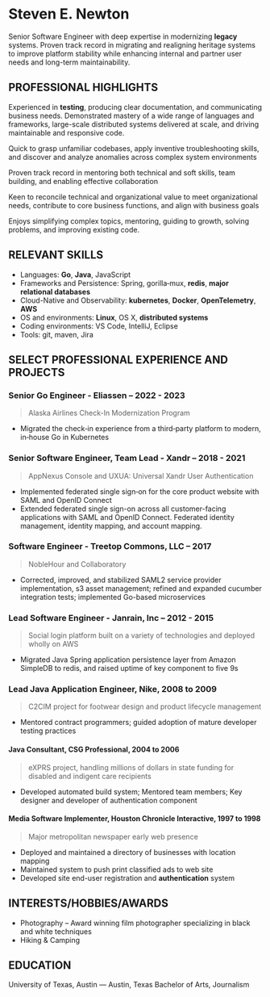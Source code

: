 # Steven E. Newton

Senior Software Engineer with deep expertise in modernizing **legacy** systems.
Proven track record in migrating and realigning heritage systems to improve platform stability
while enhancing internal and partner user needs and long-term maintainability.

## PROFESSIONAL HIGHLIGHTS

Experienced in **testing**, producing clear documentation, and communicating business needs. Demonstrated mastery of a wide range of languages and frameworks, large-scale distributed systems delivered at scale, and driving maintainable and responsive code.

Quick to grasp unfamiliar codebases, apply inventive troubleshooting skills, and discover and analyze anomalies across complex system environments

Proven track record in mentoring both technical and soft skills, team building, and enabling effective collaboration

Keen to reconcile technical and organizational value to meet organizational needs, contribute to core business functions, and align with business goals

Enjoys simplifying complex topics, mentoring, guiding to growth, solving problems, and improving existing code.

## RELEVANT SKILLS

* Languages: **Go**, **Java**, JavaScript
* Frameworks and Persistence: Spring, gorilla‑mux, **redis**, **major relational databases**
* Cloud-Native and Observability: **kubernetes**, **Docker**, **OpenTelemetry**, **AWS**
* OS and environments: **Linux**, OS X, **distributed systems**
* Coding environments: VS Code, IntelliJ, Eclipse
* Tools: git, maven, Jira

## SELECT PROFESSIONAL EXPERIENCE AND PROJECTS

### Senior Go Engineer - Eliassen – 2022 - 2023

> Alaska Airlines Check-In Modernization Program

* Migrated the check‑in experience from a third‑party platform to modern, in‑house Go in Kubernetes

### Senior Software Engineer, Team Lead - Xandr – 2018 - 2021

> AppNexus Console and UXUA: Universal Xandr User Authentication

* Implemented federated single sign‑on for the core product website with SAML and OpenID Connect
* Extended federated single sign-on across all customer-facing applications with SAML and OpenID Connect.
  Federated identity management, identity mapping, and account mapping.

### Software Engineer - Treetop Commons, LLC – 2017

> NobleHour and Collaboratory

* Corrected, improved, and stabilized SAML2 service provider implementation, s3 asset management;
  refined and expanded cucumber integration tests;
  implemented Go-based microservices

### Lead Software Engineer - Janrain, Inc – 2012 - 2015

> Social login platform built on a variety of technologies and deployed wholly on AWS

* Migrated Java Spring application persistence layer from Amazon SimpleDB to redis, and raised uptime of key component to five 9s

### Lead Java Application Engineer, Nike, 2008 to 2009

> C2CIM project for footwear design and product lifecycle management

* Mentored contract programmers; guided adoption of mature developer testing practices

#### Java Consultant, CSG Professional, 2004 to 2006

> eXPRS project, handling millions of dollars in state funding for disabled and indigent care recipients

* Developed automated build system; Mentored team members; Key designer and developer of authentication component

#### Media Software Implementer, Houston Chronicle Interactive, 1997 to 1998

> Major metropolitan newspaper early web presence

* Deployed and maintained a directory of businesses with location mapping
* Maintained system to push print classified ads to web site
* Developed site end-user registration and **authentication** system

## INTERESTS/HOBBIES/AWARDS

* Photography – Award winning film photographer specializing in black and white techniques
* Hiking & Camping

## EDUCATION

University of Texas, Austin — Austin, Texas Bachelor of Arts, Journalism
